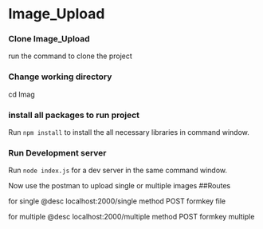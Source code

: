 # Image_Upload

### Clone Image_Upload
 run the command to clone the  project

### Change working directory
 cd Imag



### install all packages to run project 
Run  `npm install` to install the all necessary libraries in command window.

### Run Development server
Run `node index.js` for a dev server in the same command window. 


Now use the postman to upload single or multiple images
##Routes

for single
@desc    localhost:2000/single
method    POST
formkey  file

for multiple
@desc    localhost:2000/multiple
method   POST
formkey  multiple



